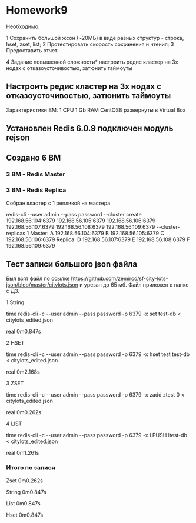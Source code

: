 # Homework9

Необходимо:

1 Cохранить большой жсон (~20МБ) в виде разных структур - строка, hset, zset, list;
2 Протестировать скорость сохранения и чтения;
3 Предоставить отчет.

4 Задание повышенной сложности*
  настроить редис кластер на 3х нодах с отказоусточивостью, затюнить таймоуты

## Настроить редис кластер на 3х нодах с отказоусточивостью, затюнить таймоуты

Характеристики ВМ: 1 CPU 1 Gb RAM CentOS8 развернуты в Virtual Box

## Установлен Redis 6.0.9 подключен модуль rejson
## Создано 6 ВМ
### 3 ВМ - Redis Master
### 3 ВМ - Redis Replica

Собран кластер с 1 репликой на мастера

 redis-cli --user admin --pass password --cluster create 192.168.56.104:6379 192.168.56.105:6379 192.168.56.106:6379 192.168.56.107:6379 192.168.56.108:6379 192.168.56.109:6379 --cluster-replicas 1
Master:  A 192.168.56.104:6379 B 192.168.56.105:6379 C 192.168.56.106:6379
Replica: D 192.168.56.107:6379 E 192.168.56.108:6379 F 192.168.56.109:6379


## Тест записи большого json файла

Был взят файл по ссылке https://github.com/zemirco/sf-city-lots-json/blob/master/citylots.json и урезан до 65 мб. Файл приложен в папке с ДЗ.

1 String

time redis-cli  -c --user admin --pass password -p 6379 -x set test-db  < citylots_edited.json

real    0m0.847s

2 HSET

time redis-cli  -c --user admin --pass password -p 6379 -x hset test test-db  < citylots_edited.json

real    0m2.168s

3 ZSET

time redis-cli  -c --user admin --pass password -p 6379 -x zadd ztest 0  < citylots_edited.json

real    0m0.262s

4 LIST

 time redis-cli  -c --user admin --pass password -p 6379 -x LPUSH ltest-db  < citylots_edited.json

real    0m1.261s

### Итого по записи

Zset     0m0.262s

String   0m0.847s

List     0m0.847s

Hset     0m0.847s

